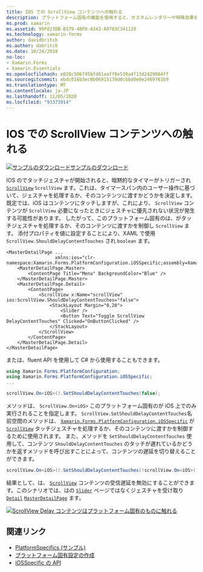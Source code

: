 ```yaml
---
title: IOS での ScrollView コンテンツへの触れる
description: プラットフォーム固有の機能を使用すると、カスタムレンダラーや特殊効果を実装することなく、特定のプラットフォームでのみ使用できる機能を使用できます。 この記事では、ScrollView がタッチジェスチャを処理するか、そのコンテンツに渡すかを制御する iOS プラットフォーム固有のを使用する方法について説明します。
ms.prod: xamarin
ms.assetid: 99F823DB-B379-40F0-A343-A9783C341120
ms.technology: xamarin-forms
author: davidbritch
ms.author: dabritch
ms.date: 10/24/2018
no-loc:
- Xamarin.Forms
- Xamarin.Essentials
ms.openlocfilehash: e028c506745bfd61aaff8e530a4f13d2429864ff
ms.sourcegitcommit: ebdc016b3ec0b06915170d0cbbd9e0e2469763b9
ms.translationtype: MT
ms.contentlocale: ja-JP
ms.lasthandoff: 11/05/2020
ms.locfileid: "93373914"
---
```

# <a name="scrollview-content-touches-on-ios"></a>IOS での ScrollView コンテンツへの触れる

[![サンプルのダウンロード](~/media/shared/download.png)サンプルのダウンロード](/samples/xamarin/xamarin-forms-samples/userinterface-platformspecifics)

IOS のでタッチジェスチャが開始されると、暗黙的なタイマーがトリガーされ [`ScrollView`](xref:Xamarin.Forms.ScrollView) `ScrollView` ます。これは、タイマースパン内のユーザー操作に基づいて、ジェスチャを処理するか、そのコンテンツに渡すかどうかを決定します。 既定では、iOS はコンテンツにタッチしますが、これにより、 `ScrollView` コンテンツが `ScrollView` 必要になったときにジェスチャに優先されない状況が発生する可能性があります。 したがって、このプラットフォーム固有のは、がタッチジェスチャを処理するか、そのコンテンツに渡すかを制御し `ScrollView` ます。 添付プロパティを値に設定することにより、XAML で使用 `ScrollView.ShouldDelayContentTouches` され `boolean` ます。

```xaml
<MasterDetailPage ...
                  xmlns:ios="clr-namespace:Xamarin.Forms.PlatformConfiguration.iOSSpecific;assembly=Xamarin.Forms.Core">
    <MasterDetailPage.Master>
        <ContentPage Title="Menu" BackgroundColor="Blue" />
    </MasterDetailPage.Master>
    <MasterDetailPage.Detail>
        <ContentPage>
            <ScrollView x:Name="scrollView" ios:ScrollView.ShouldDelayContentTouches="false">
                <StackLayout Margin="0,20">
                    <Slider />
                    <Button Text="Toggle ScrollView DelayContentTouches" Clicked="OnButtonClicked" />
                </StackLayout>
            </ScrollView>
        </ContentPage>
    </MasterDetailPage.Detail>
</MasterDetailPage>
```

または、fluent API を使用して C# から使用することもできます。

```csharp
using Xamarin.Forms.PlatformConfiguration;
using Xamarin.Forms.PlatformConfiguration.iOSSpecific;
...

scrollView.On<iOS>().SetShouldDelayContentTouches(false);
```

メソッドは、 `ScrollView.On<iOS>` このプラットフォーム固有のが iOS 上でのみ実行されることを指定します。 `ScrollView.SetShouldDelayContentTouches`名前空間のメソッドは、 [`Xamarin.Forms.PlatformConfiguration.iOSSpecific`](xref:Xamarin.Forms.PlatformConfiguration.iOSSpecific) が [`ScrollView`](xref:Xamarin.Forms.ScrollView) タッチジェスチャを処理するか、そのコンテンツに渡すかを制御するために使用されます。 また、メソッドを `SetShouldDelayContentTouches` 使用して、コンテンツ `ShouldDelayContentTouches` のタッチが遅れているかどうかを返すメソッドを呼び出すことによって、コンテンツの遅延を切り替えることができます。

```csharp
scrollView.On<iOS>().SetShouldDelayContentTouches(!scrollView.On<iOS>().ShouldDelayContentTouches());
```

結果として、は、 [`ScrollView`](xref:Xamarin.Forms.ScrollView) コンテンツの受信遅延を無効にすることができます。このシナリオでは、はの [`Slider`](xref:Xamarin.Forms.Slider) ページではなくジェスチャを受け取り [`Detail`](xref:Xamarin.Forms.MasterDetailPage.Detail) [`MasterDetailPage`](xref:Xamarin.Forms.MasterDetailPage) ます。

[![ScrollView Delay コンテンツはプラットフォーム固有のものに触れる](scrollview-content-touches-images/scrollview-delay-content-touches.png)](scrollview-content-touches-images/scrollview-delay-content-touches-large.png#lightbox "ScrollView Delay コンテンツに対するタッチ Platform-Specific")

## <a name="related-links"></a>関連リンク

- [PlatformSpecifics (サンプル)](/samples/xamarin/xamarin-forms-samples/userinterface-platformspecifics)
- [プラットフォーム固有設定の作成](~/xamarin-forms/platform/platform-specifics/index.md#creating-platform-specifics)
- [iOSSpecific の API](xref:Xamarin.Forms.PlatformConfiguration.iOSSpecific)